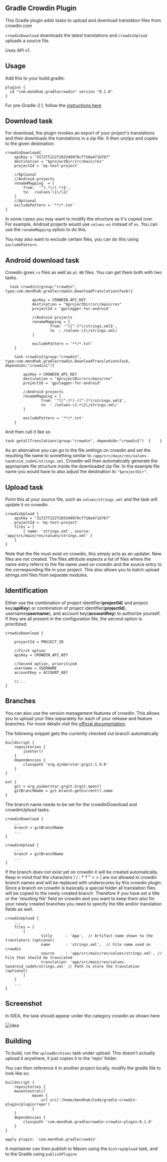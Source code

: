 Gradle Crowdin Plugin
----

This Gradle plugin adds tasks to upload and download translation files from crowdin.com

`crowdinDownload` downloads the latest translations and `crowdinUpload` uploads a source file. 

Uses API v1.


## Usage

Add this to your build.gradle:

    plugins {
      id "com.mendhak.gradlecrowdin" version "0.1.0"
    }

For pre-Gradle-2.1, follow the [instructions here](https://plugins.gradle.org/plugin/com.mendhak.gradlecrowdin)

## Download task

For download, the plugin invokes an export of your project's translations and then downloads the translations in a zip file. 
It then unzips and copies to the given destination.

    crowdinDownload{
        apiKey = "31727f222f203349979cf710a471b767"
        destination = "$projectDir/src/main/res"
        projectId = 'my-test-project'
    
        //Optional
        //Android projects
        renameMapping  = [
            from:  '^(.*)/(.*)$',
            to:  /values-\1\/\2/
        ]
        //Optional
        excludePattern = '**/*.txt'
    }

In some cases you may want to modify the structure as it's copied over.  
For example, Android projects would use `values-es` instead of `es`.  You can use the `renameMapping` option to do this.
 
You may also want to exclude certain files, you can do this using `excludePattern`.

## Android download task

Crowdin gives `ru` files as well as `pt-BR` files.  You can get them both with two tasks.

      task crowdin1(group:"crowdin", type:com.mendhak.gradlecrowdin.DownloadTranslationsTask){
    
                apiKey = CROWDIN_API_KEY
                destination = "$projectDir/src/main/res"
                projectId = 'gpslogger-for-android'
    
                //Android projects
                renameMapping = [
                        from: '^([^-]*)/strings.xml$',
                        to  : /values-\1\/strings.xml/
                ]
    
                excludePattern = '**/*.txt'
        }
    
        task crowdin2(group:"crowdin", type:com.mendhak.gradlecrowdin.DownloadTranslationsTask, dependsOn:"crowdin1"){
    
            apiKey = CROWDIN_API_KEY
            destination = "$projectDir/src/main/res"
            projectId = 'gpslogger-for-android'
    
            //Android projects
            renameMapping = [
                    from: '^([^-]*)-([^-]*)/strings.xml$',
                    to  : /values-\1-r\2\/strings.xml/
            ]
    
            excludePattern = '**/*.txt'
        }

And then call it like so

    task getallTranslations(group:"crowdin", dependsOn:"crowdin2")  {    }

As an alternative you can go to the file settings on crowdin and set the resulting file name to something similar to `/app/src/main/res/values-%android_code%/strings.xml`. Crowdin will then automatically generate the appropriate file structure inside the downloaded zip file. In the example file name you would have to also adjust the destination to `"$projectDir"`.

## Upload task

Point this at your source file, such as `values/strings.xml` and the task will update it on crowdin. 

    crowdinUpload {
        apiKey = "31727f222f203349979cf710a471b767"
        projectId = 'my-test-project'
        files = [
            [ name: 'strings.xml', source: 'app/src/main/res/values/strings.xml' ]
        ]
    }

Note that the file must exist on crowdin, this simply acts as an updater. New files are not created.
The files attribute expects a list of files where the name entry referrs to the file name used on crowdin and the source entry to the corresponding file in your project.
This also allows you to batch upload strings.xml files from separate modules.

## Identification

Either use the combination of project identifier(**projectId**) and project key(**apiKey**) or combination of project identifier(**projectId**), username(**username**), and account key(**accountKey**) to authorize yourself.
If they are all present in the configuration file, the second option is prioritized.

    crowdinDownload {
        
        projectId = PROJECT_ID
        
        //First option
        apiKey = CROWDIN_API_KEY
        
        //Second option, prioritized
        username = USERNAME
        accountKey = ACCOUNT_KEY
        
        //...
    }

## Branches

You can also use the version management features of crowdin.
This allows you to upload your files separately for each of your release and feature branches. For more details visit the [official documentation](https://support.crowdin.com/versions-management/).

The following snippet gets the currently checked out branch automatically

    buildscript {
        repositories {
            jcenter()
        }
        dependencies {
            classpath 'org.ajoberstar:grgit:1.9.0'
        }
    }

    ext {
        git = org.ajoberstar.grgit.Grgit.open()
        gitBranchName = git.branch.getCurrent().name
    }

The branch name needs to be set for the crowdinDownload and crowdinUpload tasks.

    crowdinDownload {
        ...
        branch = gitBranchName
        ...
    }

    crowdinUpload {
        ...
        branch = gitBranchName
        ...
    }

If the branch does not exist yet on crowdin it will be created automatically.
Keep in mind that the characters \ / : * ? " < > | are not allowed in crowdin branch names and will be replaced with underscores by this crowdin plugin.
Since a branch on crowdin is basically a special folder all translation files will be copied to the newly created branch.
Therefore if you have set a title or the 'resulting file' field on crowdin and you want to keep them also for your newly created branches you need to specify the title and/or translation fields as well.

    crowdinUpload {
        ...
        files = [
            [
                    title      : 'App',  // Artifact name shown to the translators (optional)
                    name       : 'strings.xml',  // File name used on crowdin
                    source     : 'app/src/main/res/values/strings.xml', // File that should be translated
                    translation: 'app/src/main/res/values-%android_code%/strings.xml' // Path to store the translation (optional)
            ]
        ]
        ...
    }

## Screenshot
 
In IDEA, the task should appear under the category crowdin as shown here

![idea](screenshot.png)

## Building

To build, run the `uploadArchives` task under upload.  This doesn't actually upload it anywhere, it just copies it to the 'repo' folder.
 
You can then reference it in another project locally, modify the gradle file to look like so:
 
    buildscript {
        repositories {
        mavenCentral()
                maven {
                    url uri('/home/mendhak/Code/gradle-crowdin-plugin/plugin/repo')
                }
        }
        dependencies {
            classpath 'com.mendhak.gradlecrowdin:crowdin-plugin:0.1.0'
        }
    }
    
    apply plugin: 'com.mendhak.gradlecrowdin'

A maintainer can then publish to Maven using the `bintrayUpload` task, and to the Gradle using `publishPlugins` 